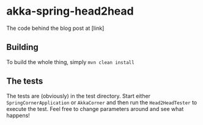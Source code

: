 # akka-spring-head2head

The code behind the blog post at [link]

## Building
To build the whole thing, simply `mvn clean install`

## The tests
The tests are (obviously) in the test directory. Start either `SpringCornerApplication` or `AkkaCorner` and then run the `Head2HeadTester` to execute the test. Feel free to change parameters around and see what happens!